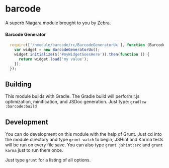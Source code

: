 # barcode

A superb Niagara module brought to you by Zebra.

#### Barcode Generator



```javascript
  require(['/nmodule/barcode/rc/BarcodeGeneratorUx'], function (BarcodeGeneratorUx) {
    var widget = new BarcodeGeneratorUx();
    widget.initialize($('#myWidgetGoesHere')).then(function () {
      return widget.load('my value');
    });
  });
```



## Building

This module builds with Gradle. The Gradle build will perform r.js optimization,
minification, and JSDoc generation. Just type: `gradlew :barcode:build`

## Development

You can do development on this module with the help of Grunt. Just cd into
the module directory and type `grunt watch` to begin; JSHint and Karma tests
will be run on every file save. You can also type `grunt jshint:src` and
`grunt karma` just to run them once.

Just type `grunt` for a listing of all options.